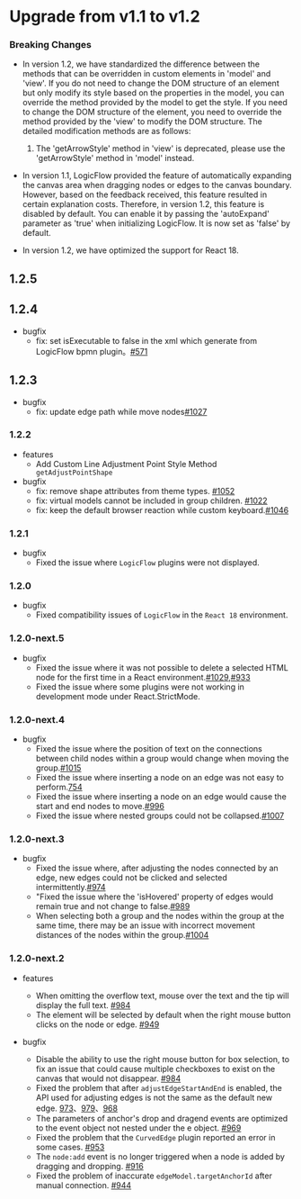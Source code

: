 # Upgrade from v1.1 to v1.2

### Breaking Changes

- In version 1.2, we have standardized the difference between the methods that can be overridden in custom elements in 'model' and 'view'. If you do not need to change the DOM structure of an element but only modify its style based on the properties in the model, you can override the method provided by the model to get the style. If you need to change the DOM structure of the element, you need to override the method provided by the 'view' to modify the DOM structure. The detailed modification methods are as follows:
  1. The 'getArrowStyle' method in 'view' is deprecated, please use the 'getArrowStyle' method in 'model' instead.

- In version 1.1, LogicFlow provided the feature of automatically expanding the canvas area when dragging nodes or edges to the canvas boundary. However, based on the feedback received, this feature resulted in certain explanation costs. Therefore, in version 1.2, this feature is disabled by default. You can enable it by passing the 'autoExpand' parameter as 'true' when initializing LogicFlow. It is now set as 'false' by default.

- In version 1.2, we have optimized the support for React 18.
  
## 1.2.5

## 1.2.4

- bugfix
  - fix: set isExecutable to false in the xml which generate from LogicFlow bpmn plugin。[#571](https://github.com/didi/LogicFlow/issues/571)

## 1.2.3

- bugfix
  - fix: update edge path while move nodes[#1027](https://github.com/didi/LogicFlow/issues/1027)

### 1.2.2

- features
  - Add Custom Line Adjustment Point Style Method ` getAdjustPointShape`
- bugfix
  - fix: remove shape attributes from theme types. [#1052](https://github.com/didi/LogicFlow/issues/1052)
  - fix: virtual models cannot be included in group children. [#1022](https://github.com/didi/LogicFlow/issues/1022)
  - fix: keep the default browser reaction while custom keyboard.[#1046](https://github.com/didi/LogicFlow/issues/1046)

### 1.2.1

- bugfix
  - Fixed the issue where `LogicFlow` plugins were not displayed.

### 1.2.0

- bugfix
  - Fixed compatibility issues of `LogicFlow` in the `React 18` environment.

### 1.2.0-next.5
- bugfix
  - Fixed the issue where it was not possible to delete a selected HTML node for the first time in a React environment.[#1029](https://github.com/didi/LogicFlow/issues/1029),[#933](https://github.com/didi/LogicFlow/issues/933)
  - Fixed the issue where some plugins were not working in development mode under React.StrictMode.

### 1.2.0-next.4

- bugfix
  - Fixed the issue where the position of text on the connections between child nodes within a group would change when moving the group.[#1015](https://github.com/didi/LogicFlow/issues/1015)
  - Fixed the issue where inserting a node on an edge was not easy to perform.[754](https://github.com/didi/LogicFlow/issues/754)
  - Fixed the issue where inserting a node on an edge would cause the start and end nodes to move.[#996](https://github.com/didi/LogicFlow/issues/996)
  - Fixed the issue where nested groups could not be collapsed.[#1007](https://github.com/didi/LogicFlow/issues/1007)

### 1.2.0-next.3

- bugfix
  - Fixed the issue where, after adjusting the nodes connected by an edge, new edges could not be clicked and selected intermittently.[#974](https://github.com/didi/LogicFlow/issues/974)
  - "Fixed the issue where the 'isHovered' property of edges would remain true and not change to false.[#989](https://github.com/didi/LogicFlow/issues/989)
  - When selecting both a group and the nodes within the group at the same time, there may be an issue with incorrect movement distances of the nodes within the group.[#1004](https://github.com/didi/LogicFlow/issues/1004)
  
### 1.2.0-next.2

- features
  - When omitting the overflow text, mouse over the text and the tip will display the full text. [#984](https://github.com/didi/LogicFlow/issues/984)
  - The element will be selected by default when the right mouse button clicks on the node or edge. [#949](https://github.com/didi/LogicFlow/pull/949)
    
- bugfix
  - Disable the ability to use the right mouse button for box selection, to fix an issue that could cause multiple checkboxes to exist on the canvas that would not disappear. [#984](https://github.com/didi/LogicFlow/issues/985)
  - Fixed the problem that after `adjustEdgeStartAndEnd` is enabled, the API used for adjusting edges is not the same as the default new edge. [973](https://github.com/didi/LogicFlow/pull/973)、[979](https://github.com/didi/LogicFlow/pull/979)、[968](https://github.com/didi/LogicFlow/pull/968)
  - The parameters of anchor's drop and dragend events are optimized to the event object not nested under the e object. [#969](https://github.com/didi/LogicFlow/pull/969)
  - Fixed the problem that the `CurvedEdge` plugin reported an error in some cases. [#953](https://github.com/didi/LogicFlow/pull/953)
  - The `node:add` event is no longer triggered when a node is added by dragging and dropping. [#916](https://github.com/didi/LogicFlow/pull/916)
  - Fixed the problem of inaccurate `edgeModel.targetAnchorId` after manual connection. [#944](https://github.com/didi/LogicFlow/issues/944)
  
